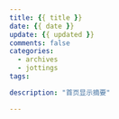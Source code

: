 ```yaml
---
title: {{ title }}
date: {{ date }}
update: {{ updated }}
comments: false
categories:
  - archives
  - jottings
tags:

description: "首页显示摘要"

---
```

